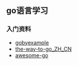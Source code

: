 ## go语言学习

### 入门资料
- [gobyexample](https://gobyexample.com/)
- [the-way-to-go_ZH_CN](https://github.com/unknwon/the-way-to-go_ZH_CN)
- [awesome-go](https://github.com/avelino/awesome-go)
